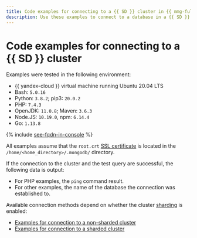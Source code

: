 ```yaml
---
title: Code examples for connecting to a {{ SD }} cluster in {{ mmg-full-name }}
description: Use these examples to connect to a database in a {{ SD }} cluster from your app code.
---
```


# Code examples for connecting to a {{ SD }} cluster

Examples were tested in the following environment:

* {{ yandex-cloud }} virtual machine running Ubuntu 20.04 LTS
* Bash: `5.0.16`
* Python: `3.8.2`; pip3: `20.0.2`
* PHP: `7.4.3`
* OpenJDK: `11.0.8`; Maven: `3.6.3`
* Node.JS: `10.19.0`, npm: `6.14.4`
* Go: `1.13.8`

{% include [see-fqdn-in-console](../../../_includes/mdb/see-fqdn-in-console.md) %}

All examples assume that the `root.crt` [SSL certificate](index.md#get-ssl-cert) is located in the `/home/<home_directory>/.mongodb/` directory.

If the connection to the cluster and the test query are successful, the following data is output:

* For PHP examples, the `ping` command result.
* For other examples, the name of the database the connection was established to.

Available connection methods depend on whether the cluster [sharding](../../concepts/sharding.md) is enabled:

* [Examples for connection to a non-sharded cluster](non-sharded.md)
* [Examples for connection to a sharded cluster](sharded.md)
